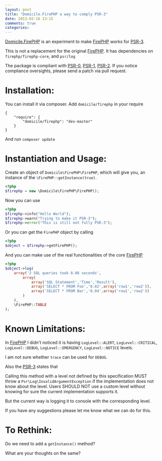 ```yaml
---
layout: post
title: "Domicile.FirePHP a way to comply PSR-3"
date: 2013-02-16 13:15
comments: true
categories: 
---
```


[Domicile.FirePHP][] is an experiment to make [FirePHP][] works for [PSR-3][].

This is not a replacement for the original [FirePHP][]. It has dependencies 
on `firephp/firephp-core`, and `psr/log`

The package is compliant with  [PSR-0][], [PSR-1][], [PSR-2][]. If you notice 
compliance oversights, please send a patch via pull request.

Installation:
=============

You can install it via composer. Add `domicile/firephp` in your require

    {
        "require": {
            "domicile/firephp": "dev-master"
        }
    }
    
And run `composer update`

Instantiation and Usage:
========================

Create an object of `Domicile\FirePHP\FirePHP`, which will give you, an 
instance of the `\FirePHP::getInstance(true)`.

```php
<?php
$firephp = new \Domicile\FirePHP\FirePHP();
```
    
Now you can use 

```php
<?php
$firephp->info("Hello World");
$firephp->warn("Trying to make it PSR-3");
$firephp->error("This is still not fully PSR-3");
```
    
Or you can get the `FirePHP` object by calling 
   
```php
<?php
$object = $firephp->getFirePHP();
```
    
And you can make use of the real functionalities of the core [FirePHP][]
   
```php
<?php
$object->log(
    array('2 SQL queries took 0.06 seconds',
        array(
            array('SQL Statement','Time','Result'),
            array('SELECT * FROM Foo','0.02',array('row1','row2')),
            array('SELECT * FROM Bar','0.04',array('row1','row2'))
        )
    ),
    \FirePHP::TABLE
);
```

Known Limitations:
==================

In [FirePHP][] I didn't noticed it is having `LogLevel::ALERT`, `LogLevel::CRITICAL`, 
`LogLevel::DEBUG`, `LogLevel::EMERGENCY`, `LogLevel::NOTICE` levels.

I am not sure whether `trace` can be used for `DEBUG`.

Also the [PSR-3][] states that 

Calling this method with a level not defined by this specification MUST 
throw a `Psr\Log\InvalidArgumentException` if the implementation does not 
know about the level. Users SHOULD NOT use a custom level without knowing 
for sure the current implementation supports it.

But the current way is logging it to console with the corresponding level.

If you have any suggestions please let me know what we can do for this.

To Rethink:
===========

Do we need to add a `getInstance()` method?

What are your thoughts on the same?

[Domicile.FirePHP]: https://github.com/harikt/Domicile.FirePHP
[PSR-3]: https://github.com/php-fig/fig-standards/blob/master/accepted/PSR-3-logger-interface.md
[FirePHP]: https://github.com/firephp/firephp-core
[PSR-0]: https://github.com/php-fig/fig-standards/blob/master/accepted/PSR-0.md
[PSR-1]: https://github.com/php-fig/fig-standards/blob/master/accepted/PSR-1-basic-coding-standard.md
[PSR-2]: https://github.com/php-fig/fig-standards/blob/master/accepted/PSR-2-coding-style-guide.md
